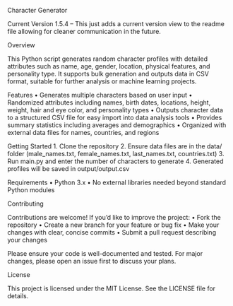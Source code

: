 Character Generator

Current Version
1.5.4 – This just adds a current version view to the readme file allowing for cleaner communication in the future. 

Overview

This Python script generates random character profiles with detailed attributes such as name, age, gender, location, physical features, and personality type. It supports bulk generation and outputs data in CSV format, suitable for further analysis or machine learning projects.

Features
	•	Generates multiple characters based on user input
	•	Randomized attributes including names, birth dates, locations, height, weight, hair and eye color, and personality types
	•	Outputs character data to a structured CSV file for easy import into data analysis tools
	•	Provides summary statistics including averages and demographics
	•	Organized with external data files for names, countries, and regions

Getting Started
	1.	Clone the repository
	2.	Ensure data files are in the data/ folder (male_names.txt, female_names.txt, last_names.txt, countries.txt)
	3.	Run main.py and enter the number of characters to generate
	4.	Generated profiles will be saved in output/output.csv

Requirements
	•	Python 3.x
	•	No external libraries needed beyond standard Python modules

Contributing

Contributions are welcome! If you’d like to improve the project:
	•	Fork the repository
	•	Create a new branch for your feature or bug fix
	•	Make your changes with clear, concise commits
	•	Submit a pull request describing your changes

Please ensure your code is well-documented and tested. For major changes, please open an issue first to discuss your plans.

License

This project is licensed under the MIT License. See the LICENSE file for details.